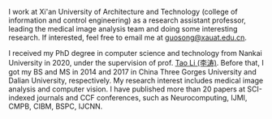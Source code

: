 I work at Xi'an University of Architecture and Technology (college of information and control engineering) as a research assistant professor, leading the medical image analysis team and doing some interesting research. If interested, feel free to email me at [guosong@xauat.edu.cn](mailto:guosong@xauat.edu.cn).

I received my PhD degree in computer science and technology from Nankai University in 2020, under the supervision of prof. [Tao Li (李涛)](https://ics.nankai.edu.cn). Before that, I got my BS and MS in 2014 and 2017 in China Three Gorges University and Dalian University, respectively.
My research interest includes medical image analysis and computer vision.  I have published more than 20 papers at SCI-indexed journals and CCF conferences, such as Neurocomputing, IJMI, CMPB, CIBM, BSPC, IJCNN.
